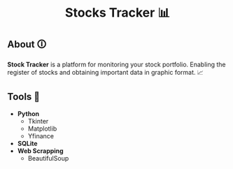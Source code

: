 <h1 align="center">
    <p> Stocks Tracker 📊</p>
</h1>

## About 🛈

**Stock Tracker** is a platform for monitoring your stock portfolio. Enabling the register of stocks and obtaining important data in graphic format. 📈

## Tools 🧰

- **Python**
    - Tkinter
    - Matplotlib
    - Yfinance
- **SQLite**
- **Web Scrapping**
    - BeautifulSoup